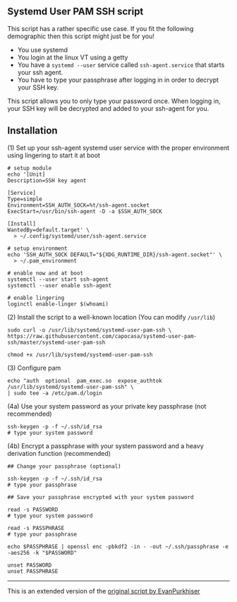 ## Systemd User PAM SSH script

This script has a rather specific use case. If you fit the following demographic
then this script might just be for you!

 * You use systemd
 * You login at the linux VT using a getty
 * You have a `systemd --user` service called `ssh-agent.service` that starts
   your ssh agent.
 * You have to type your passphrase after logging in in order to
   decrypt your SSH key.

This script allows you to only type your password once. When logging in, your
SSH key will be decrypted and added to your ssh-agent for you.

## Installation

(1) Set up your ssh-agent systemd user service with the proper
    environment using lingering to start it at boot

    # setup module
    echo '[Unit]
    Description=SSH key agent

    [Service]
    Type=simple
    Environment=SSH_AUTH_SOCK=%t/ssh-agent.socket
    ExecStart=/usr/bin/ssh-agent -D -a $SSH_AUTH_SOCK

    [Install]
    WantedBy=default.target' \
      > ~/.config/systemd/user/ssh-agent.service

    # setup environment
    echo 'SSH_AUTH_SOCK DEFAULT="${XDG_RUNTIME_DIR}/ssh-agent.socket"' \
      > ~/.pam_environment

    # enable now and at boot
    systemctl --user start ssh-agent
    systemctl --user enable ssh-agent

    # enable lingering
    loginctl enable-linger $(whoami)

(2) Install the script to a well-known location (You can modify `/usr/lib`)

    sudo curl -o /usr/lib/systemd/systemd-user-pam-ssh \
    https://raw.githubusercontent.com/capocasa/systemd-user-pam-ssh/master/systemd-user-pam-ssh

    chmod +x /usr/lib/systemd/systemd-user-pam-ssh

(3) Configure pam

    echo "auth  optional  pam_exec.so  expose_authtok /usr/lib/systemd/systemd-user-pam-ssh" \
    | sudo tee -a /etc/pam.d/login

(4a) Use your system password as your private key passphrase (not recommended)

    ssh-keygen -p -f ~/.ssh/id_rsa
    # type your system password


(4b) Encrypt a passphrase with your system password and a heavy derivation function (recommended)

    ## Change your passphrase (optional)
    
    ssh-keygen -p -f ~/.ssh/id_rsa
    # type your passphrase

    ## Save your passphrase encrypted with your system password

    read -s PASSWORD
    # type your system password

    read -s PASSPHRASE
    # type your passphrase

    echo $PASSPHRASE | openssl enc -pbkdf2 -in - -out ~/.ssh/passphrase -e -aes256 -k "$PASSWORD"
    
    unset PASSWORD
    unset PASSPHRASE

---
This is an extended version of the [original script by EvanPurkhiser](https://github.com/EvanPurkhiser/systemd-user-pam-ssh)
